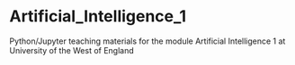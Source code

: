 # Artificial_Intelligence_1
Python/Jupyter teaching materials for the module Artificial Intelligence 1 at University of the West of England 
